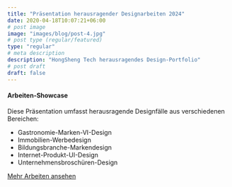 ```yaml
---
title: "Präsentation herausragender Designarbeiten 2024"
date: 2020-04-18T10:07:21+06:00
# post image
image: "images/blog/post-4.jpg"
# post type (regular/featured)
type: "regular"
# meta description
description: "HongSheng Tech herausragendes Design-Portfolio"
# post draft
draft: false
---
```



#### Arbeiten-Showcase

Diese Präsentation umfasst herausragende Designfälle aus verschiedenen Bereichen:

- Gastronomie-Marken-VI-Design
- Immobilien-Werbedesign
- Bildungsbranche-Markendesign
- Internet-Produkt-UI-Design
- Unternehmensbroschüren-Design

[Mehr Arbeiten ansehen](#)
